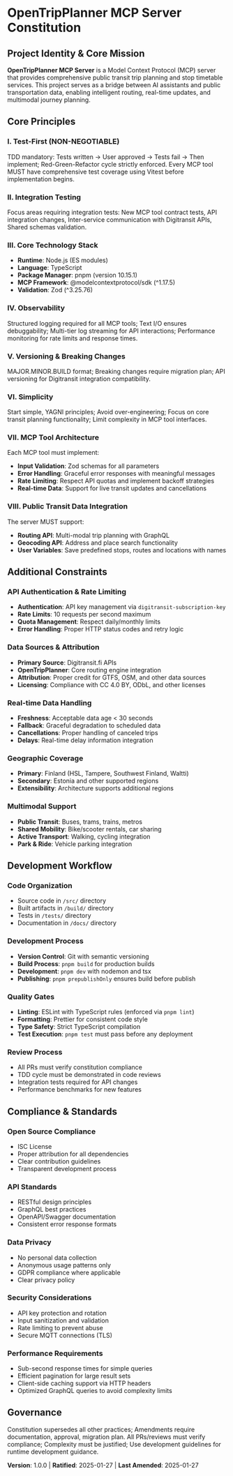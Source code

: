# OpenTripPlanner MCP Server Constitution

## Project Identity & Core Mission

**OpenTripPlanner MCP Server** is a Model Context Protocol (MCP) server that provides comprehensive public transit trip planning and stop timetable services. This project serves as a bridge between AI assistants and public transportation data, enabling intelligent routing, real-time updates, and multimodal journey planning.

## Core Principles

### I. Test-First (NON-NEGOTIABLE)

TDD mandatory: Tests written → User approved → Tests fail → Then implement; Red-Green-Refactor cycle strictly enforced. Every MCP tool MUST have comprehensive test coverage using Vitest before implementation begins.

### II. Integration Testing

Focus areas requiring integration tests: New MCP tool contract tests, API integration changes, Inter-service communication with Digitransit APIs, Shared schemas validation.

### III. Core Technology Stack

- **Runtime**: Node.js (ES modules)
- **Language**: TypeScript
- **Package Manager**: pnpm (version 10.15.1)
- **MCP Framework**: @modelcontextprotocol/sdk (^1.17.5)
- **Validation**: Zod (^3.25.76)

### IV. Observability

Structured logging required for all MCP tools; Text I/O ensures debuggability; Multi-tier log streaming for API interactions; Performance monitoring for rate limits and response times.

### V. Versioning & Breaking Changes

MAJOR.MINOR.BUILD format; Breaking changes require migration plan; API versioning for Digitransit integration compatibility.

### VI. Simplicity

Start simple, YAGNI principles; Avoid over-engineering; Focus on core transit planning functionality; Limit complexity in MCP tool interfaces.

### VII. MCP Tool Architecture

Each MCP tool must implement:

- **Input Validation**: Zod schemas for all parameters
- **Error Handling**: Graceful error responses with meaningful messages
- **Rate Limiting**: Respect API quotas and implement backoff strategies
- **Real-time Data**: Support for live transit updates and cancellations

### VIII. Public Transit Data Integration

The server MUST support:

- **Routing API**: Multi-modal trip planning with GraphQL
- **Geocoding API**: Address and place search functionality
- **User Variables**: Save predefined stops, routes and locations with names

## Additional Constraints

### API Authentication & Rate Limiting

- **Authentication**: API key management via `digitransit-subscription-key`
- **Rate Limits**: 10 requests per second maximum
- **Quota Management**: Respect daily/monthly limits
- **Error Handling**: Proper HTTP status codes and retry logic

### Data Sources & Attribution

- **Primary Source**: Digitransit.fi APIs
- **OpenTripPlanner**: Core routing engine integration
- **Attribution**: Proper credit for GTFS, OSM, and other data sources
- **Licensing**: Compliance with CC 4.0 BY, ODbL, and other licenses

### Real-time Data Handling

- **Freshness**: Acceptable data age < 30 seconds
- **Fallback**: Graceful degradation to scheduled data
- **Cancellations**: Proper handling of canceled trips
- **Delays**: Real-time delay information integration

### Geographic Coverage

- **Primary**: Finland (HSL, Tampere, Southwest Finland, Waltti)
- **Secondary**: Estonia and other supported regions
- **Extensibility**: Architecture supports additional regions

### Multimodal Support

- **Public Transit**: Buses, trams, trains, metros
- **Shared Mobility**: Bike/scooter rentals, car sharing
- **Active Transport**: Walking, cycling integration
- **Park & Ride**: Vehicle parking integration

## Development Workflow

### Code Organization

- Source code in `/src/` directory
- Built artifacts in `/build/` directory
- Tests in `/tests/` directory
- Documentation in `/docs/` directory

### Development Process

- **Version Control**: Git with semantic versioning
- **Build Process**: `pnpm build` for production builds
- **Development**: `pnpm dev` with nodemon and tsx
- **Publishing**: `pnpm prepublishOnly` ensures build before publish

### Quality Gates

- **Linting**: ESLint with TypeScript rules (enforced via `pnpm lint`)
- **Formatting**: Prettier for consistent code style
- **Type Safety**: Strict TypeScript compilation
- **Test Execution**: `pnpm test` must pass before any deployment

### Review Process

- All PRs must verify constitution compliance
- TDD cycle must be demonstrated in code reviews
- Integration tests required for API changes
- Performance benchmarks for new features

## Compliance & Standards

### Open Source Compliance

- ISC License
- Proper attribution for all dependencies
- Clear contribution guidelines
- Transparent development process

### API Standards

- RESTful design principles
- GraphQL best practices
- OpenAPI/Swagger documentation
- Consistent error response formats

### Data Privacy

- No personal data collection
- Anonymous usage patterns only
- GDPR compliance where applicable
- Clear privacy policy

### Security Considerations

- API key protection and rotation
- Input sanitization and validation
- Rate limiting to prevent abuse
- Secure MQTT connections (TLS)

### Performance Requirements

- Sub-second response times for simple queries
- Efficient pagination for large result sets
- Client-side caching support via HTTP headers
- Optimized GraphQL queries to avoid complexity limits

## Governance

Constitution supersedes all other practices; Amendments require documentation, approval, migration plan. All PRs/reviews must verify compliance; Complexity must be justified; Use development guidelines for runtime development guidance.

**Version**: 1.0.0 | **Ratified**: 2025-01-27 | **Last Amended**: 2025-01-27
